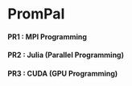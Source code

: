 # PromPal

#### PR1 : MPI Programming
#### PR2 : Julia (Parallel Programming)
#### PR3 : CUDA (GPU Programming)


